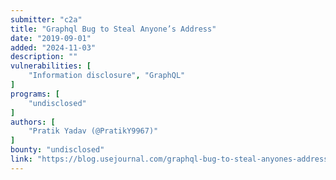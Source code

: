 ```yaml
---
submitter: "c2a"
title: "Graphql Bug to Steal Anyone’s Address"
date: "2019-09-01"
added: "2024-11-03"
description: ""
vulnerabilities: [
    "Information disclosure", "GraphQL"
]
programs: [
    "undisclosed"
]
authors: [
    "Pratik Yadav (@PratikY9967)"
]
bounty: "undisclosed"
link: "https://blog.usejournal.com/graphql-bug-to-steal-anyones-address-fc34f0374417"
---
```





